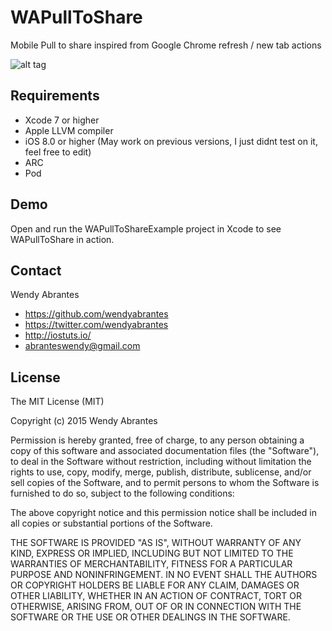 # WAPullToShare
Mobile Pull to share inspired from Google Chrome refresh / new tab actions

![alt tag](https://raw.githubusercontent.com/wendyabrantes/WAPullToShare/master/WAPullToShareExample.gif)

## Requirements
* Xcode 7 or higher
* Apple LLVM compiler
* iOS 8.0 or higher (May work on previous versions, I just didnt test on it, feel free to edit)
* ARC
* Pod 

## Demo

Open and run the WAPullToShareExample project in Xcode to see WAPullToShare in action. 

## Contact

Wendy Abrantes

- https://github.com/wendyabrantes
- https://twitter.com/wendyabrantes
- http://iostuts.io/
- abranteswendy@gmail.com

## License

The MIT License (MIT)

Copyright (c) 2015 Wendy Abrantes

Permission is hereby granted, free of charge, to any person obtaining a copy
of this software and associated documentation files (the "Software"), to deal
in the Software without restriction, including without limitation the rights
to use, copy, modify, merge, publish, distribute, sublicense, and/or sell
copies of the Software, and to permit persons to whom the Software is
furnished to do so, subject to the following conditions:

The above copyright notice and this permission notice shall be included in all
copies or substantial portions of the Software.

THE SOFTWARE IS PROVIDED "AS IS", WITHOUT WARRANTY OF ANY KIND, EXPRESS OR
IMPLIED, INCLUDING BUT NOT LIMITED TO THE WARRANTIES OF MERCHANTABILITY,
FITNESS FOR A PARTICULAR PURPOSE AND NONINFRINGEMENT. IN NO EVENT SHALL THE
AUTHORS OR COPYRIGHT HOLDERS BE LIABLE FOR ANY CLAIM, DAMAGES OR OTHER
LIABILITY, WHETHER IN AN ACTION OF CONTRACT, TORT OR OTHERWISE, ARISING FROM,
OUT OF OR IN CONNECTION WITH THE SOFTWARE OR THE USE OR OTHER DEALINGS IN THE
SOFTWARE.
